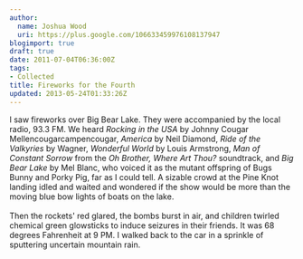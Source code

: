 ```yaml
---
author:
  name: Joshua Wood
  uri: https://plus.google.com/106633459976108137947
blogimport: true
draft: true
date: 2011-07-04T06:36:00Z
tags:
- Collected
title: Fireworks for the Fourth
updated: 2013-05-24T01:33:26Z
---
```


I saw fireworks over Big Bear Lake. They were accompanied by the local radio, 93.3 FM. We heard <em>Rocking in the USA</em> by Johnny Cougar Mellencougarcampencougar, <em>America</em> by Neil Diamond, <em>Ride of the Valkyries</em> by Wagner, <em>Wonderful World</em> by Louis Armstrong, <em>Man of Constant Sorrow</em> from the <em>Oh Brother, Where Art Thou?</em> soundtrack, and <em>Big Bear Lake</em> by Mel Blanc, who voiced it as the mutant offspring of Bugs Bunny and Porky Pig, far as I could tell. A sizable crowd at the Pine Knot landing idled and waited and wondered if the show would be more than the moving blue bow lights of boats on the lake.<br/><br/>Then the rockets' red glared, the bombs burst in air, and children twirled chemical green glowsticks to induce seizures in their friends. It was 68 degrees Fahrenheit at 9 PM. I walked back to the car in a sprinkle of sputtering uncertain mountain rain.
